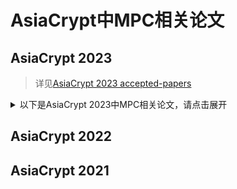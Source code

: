 # AsiaCrypt中MPC相关论文

## AsiaCrypt 2023

> 详见[AsiaCrypt 2023 accepted-papers](https://asiacrypt.iacr.org/2023/acceptedpapers.php)

<details>
<summary>以下是AsiaCrypt 2023中MPC相关论文，请点击展开</summary>

+ ***Short Concurrent Covert Authenticated Key Exchange***
  + 短并发隐蔽认证密钥交换，其中提到了**隐蔽计算**
  + 论文链接见[eprint](https://eprint.iacr.org/2023/1418)，关于隐蔽计算可以参考Eurocrypt 2019上的论文[Covert Security with Public Verifiability: Faster, Leaner, and Simpler](https://eprint.iacr.org/2018/1108)
+ ***On Quantum Secure Compressing Pseudorandom Functions***
  + 关于量子安全的压缩伪随机函数
  + 论文链接见[eprint](https://eprint.iacr.org/2023/207)
+ ***Scalable Multi-party Private Set Union from Multi-Query Secret-Shared Private Membership Test***
  + 来自多查询秘密共享私有成员资格测试的可扩展多方私有集联合
  + 论文链接见[eprint](https://eprint.iacr.org/2023/1413)
+ ***MPC With Delayed Parties Over Star-Like Networks***
  + 在星状网络上具有延迟方的MPC协议
  + 论文链接见[eprint](https://eprint.iacr.org/2023/096)
+ ***Unconditionally Secure Multiparty Computation for Symmetric Functions with Low Bottleneck Complexity***
  + 低瓶颈复杂度的对称函数的无条件安全多方计算
  + 论文链接见[eprint](https://eprint.iacr.org/2023/662)
+ ***Ramp hyper-invertible matrices and their applications to MPC protocols***
  + 斜坡超可逆矩阵及其在 MPC 协议中的应用
  + 论文链接见[eprint](https://eprint.iacr.org/2023/1369)
+ ***Sigma Protocols from Verifiable Secret Sharing and Their Applications***
  + 可验证秘密共享的 Sigma 协议及其应用
  + 论文链接见[eprint](https://eprint.iacr.org/2023/1388)
+ ***Breaking the Size Barrier: Universal Circuits meet Lookup Tables***
  + 突破电路大小瓶颈：通用电路与查找表的结合
  + 论文链接见[eprint](https://eprint.iacr.org/2022/1652)
+ ***VSS from Distributed ZK Proofs and Applications***
  + 来自分布式零知识证明的VSS及其应用
  + 论文链接见[eprint](https://eprint.iacr.org/2023/992)
+ ***Two-Round Concurrent 2PC from Sub-Exponential LWE***
  + 次指数 LWE 的两轮并发 2PC
  + 论文链接见[eprint](https://eprint.iacr.org/2022/1719)
+ ***Threshold Linear Secret Sharing to the Rescue of MPC-in-the-Head***
  + 阈值线性秘密共享拯救 MPC-in-the-Head
  + 论文链接见[eprint](https://eprint.iacr.org/2022/1407)

</details>

## AsiaCrypt 2022


## AsiaCrypt 2021
